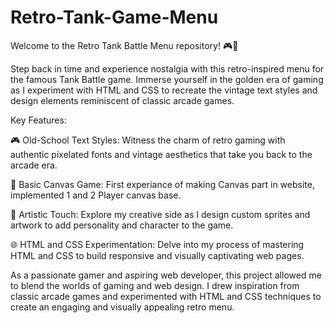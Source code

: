 # Retro-Tank-Game-Menu

Welcome to the Retro Tank Battle Menu repository! 🎮🚀

Step back in time and experience nostalgia with this retro-inspired menu for the famous Tank Battle game. Immerse yourself in the golden era of gaming as I experiment with HTML and CSS to recreate the vintage text styles and design elements reminiscent of classic arcade games.

Key Features:

🎮 Old-School Text Styles: Witness the charm of retro gaming with authentic pixelated fonts and vintage aesthetics that take you back to the arcade era.

🚀 Basic Canvas Game: First experiance of making Canvas part in website, implemented 1 and 2 Player canvas base.

🎨 Artistic Touch: Explore my creative side as I design custom sprites and artwork to add personality and character to the game.

🌐 HTML and CSS Experimentation: Delve into my process of mastering HTML and CSS to build responsive and visually captivating web pages.

As a passionate gamer and aspiring web developer, this project allowed me to blend the worlds of gaming and web design. I drew inspiration from classic arcade games and experimented with HTML and CSS techniques to create an engaging and visually appealing retro menu.